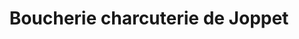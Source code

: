---
title: "Boucherie charcuterie de Joppet"
url: /chambery/boucherie-charcuterie-de-joppet/
shop: Metzgerei
---